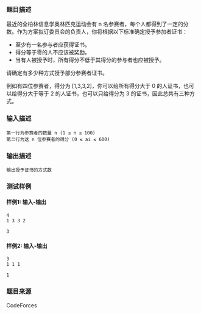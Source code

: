 ### 题目描述

最近的全柏林信息学奥林匹克运动会有 n 名参赛者，每个人都得到了一定的分数。作为方案拟订委员会的负责人，你将根据以下标准确定授予参加者证书：

- 至少有一名参与者应获得证书。
- 得分等于零的人不应该被奖励。
- 当有人被授予时，所有得分不低于其得分的参与者也应被授予。

请确定有多少种方式授予部分参赛者证书。

例如有四位参赛者，得分为 [1,3,3,2]，你可以给所有得分大于 0 的人证书，也可以给得分大于等于 2 的人证书，也可以只给得分为 3 的证书，因此总共有三种方式。

### 输入描述

```
第一行为参赛者的数量 n (1 ≤ n ≤ 100)
第二行为这 n 位参赛者的得分 (0 ≤ ai ≤ 600) 
```

### 输出描述

```
输出授予证书的方式数
```

### 测试样例

#### 样例1: 输入-输出

```
4
1 3 3 2
```

```
3
```

#### 样例2: 输入-输出

```
3
1 1 1
```

```
1
```

### 题目来源

CodeForces
